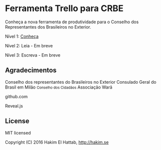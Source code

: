 # Ferramenta Trello para CRBE 

Conhe&ccedil;a a nova ferramenta de produtividade para o Conselho dos Representantes dos Brasileiros no Exterior. 

N&iacute;vel 1: [Conhe&ccedil;a](brasileirosnomundo.github.io/trello-CRBE)


N&iacute;vel 2: Leia - Em breve

N&iacute;vel 3: Escreva - Em breve

## Agradecimentos

Conselho dos representantes do Brasileiros no Exterior
Consulado Geral do Brasil em Mil&atilde;o <small>Conselho dos Cidad&atilde;os</small>
Associa&ccedil;&atilde;o War&atilde;

github.com

Reveal.js

## License

MIT licensed

Copyright (C) 2016 Hakim El Hattab, http://hakim.se

